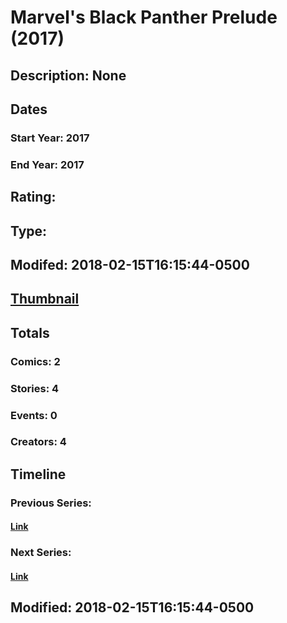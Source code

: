 # Marvel's Black Panther Prelude (2017)
## Description: None
## Dates
### Start Year: 2017
### End Year: 2017
## Rating: 
## Type: 
## Modifed: 2018-02-15T16:15:44-0500
## [Thumbnail](http://i.annihil.us/u/prod/marvel/i/mg/a/00/5a85f85c19ee2.jpg)
## Totals
### Comics: 2
### Stories: 4
### Events: 0
### Creators: 4
## Timeline
### Previous Series: 
#### [Link]()
### Next Series: 
#### [Link]()
## Modified: 2018-02-15T16:15:44-0500